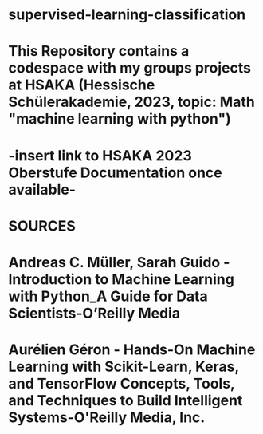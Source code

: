 # supervised-learning-classification
# This Repository contains a codespace with my groups projects at HSAKA (Hessische Schülerakademie, 2023, topic: Math "machine learning with python") 
# -insert link to HSAKA 2023 Oberstufe Documentation once available-

# SOURCES
# Andreas C. Müller, Sarah Guido - Introduction to Machine Learning with Python_A Guide for Data Scientists-O’Reilly Media
# Aurélien Géron - Hands-On Machine Learning with Scikit-Learn, Keras, and TensorFlow  Concepts, Tools, and Techniques to Build Intelligent Systems-O'Reilly Media, Inc.

